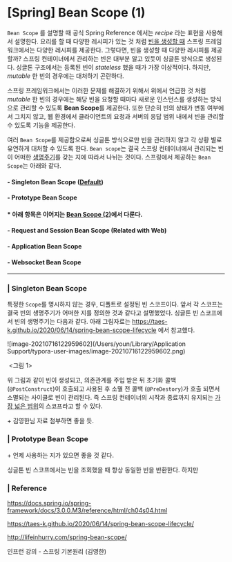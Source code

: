 # [Spring] Bean Scope (1)

`Bean Scope` 를 설명할 때 공식 Spring Reference 에서는 *recipe* 라는 표현을 사용해서 설명한다. 요리를 할 때 다양한 레시피가 있는 것 처럼 <u>빈을 생성할 때</u> 스프링 프레임워크에서는 다양한 레시피를 제공한다. 그렇다면, 빈을 생성할 때 다양한 레시피를 제공할까? 스프링 컨테이너에서 관리하는 빈은 대부분 알고 있듯이 싱글톤 방식으로 생성된다. 싱글톤 구조에서는 등록된 빈이 *stateless* 했을 때가 가장 이상적이다. 하지만, *mutable* 한 빈의 경우에는 대처하기 곤란하다. 

스프링 프레임워크에서는 이러한 문제를 해결하기 위해서 위에서 언급한 것 처럼 *mutable* 한 빈의 경우에는 해당 빈을 요청할 때마다 새로운 인스턴스를 생성하는 방식으로 관리할 수 있도록 **Bean Scope**를 제공한다. 또한 단순히 빈의 상태가 변동 여부에서 그치지 않고, 웹 환경에서 클라이언트의 요청과 서버의 응답 범위 내에서 빈을 관리할 수 있도록 기능을 제공한다. 

여러 `Bean Scope`를 제공함으로써 싱글톤 방식으로만 빈을 관리하지 않고 각 상황 별로 유연하게 대처할 수 있도록 한다. `Bean scope`는 결국 스프링 컨테이너에서 관리되는 빈이 어떠한 <u>생명주기</u>를 갖는 지에 따라서 나뉘는 것이다. 스프링에서 제공하는 `Bean Scope`는 아래와 같다. 

#### - Singleton Bean Scope (<u>Default</u>)

#### - Prototype Bean Scope

#### * 아래 항목은 이어지는 <u>Bean Scope (2)</u>에서 다룬다. 

#### - Request and Session Bean Scope (Related with Web)

#### - Application Bean Scope 

#### - Websocket Bean Scope 

___

### | Singleton Bean Scope

특정한 `Scope`를 명시하지 않는 경우, 디폴트로 설정된 빈 스코프이다. 앞서 각 스코프는 결국 빈의 생명주기가 어떠한 지를 정의한 것과 같다고 설명했었다. 싱글톤 빈 스코프에서 빈의 생명주기는 다음과 같다. 아래 그림자료는 https://taes-k.github.io/2020/06/14/spring-bean-scope-lifecycle 에서 참고했다. 

![image-20210716122959602](/Users/youn/Library/Application Support/typora-user-images/image-20210716122959602.png)

​					   <그림 1> 

위 그림과 같이 빈이 생성되고, 의존관계를 주입 받은 뒤 초기화 콜백 (`@PostConstruct`)이 호출되고 사용된 후 소멸 전 콜백 (`@PreDestory`)가 호출 되면서 소멸되는 사이클로 빈이 관리된다. 즉 스프링 컨테이너의 시작과 종료까지 유지되는 <u>가장 넓은 범위</u>의 스코프라고 할 수 있다.

\+ 김영한님 자료 첨부하면 좋을 듯.



### | Prototype Bean Scope 

\+ 언제 사용하는 지가 있으면 좋을 것 같다. 

싱글톤 빈 스코프에서는 빈을 조회했을 때 항상 동일한 빈을 반환한다. 하지만 





### | Reference 

https://docs.spring.io/spring-framework/docs/3.0.0.M3/reference/html/ch04s04.html

https://taes-k.github.io/2020/06/14/spring-bean-scope-lifecycle/ 

http://lifeinhurry.com/spring-bean-scope/

인프런 강의 - 스프링 기본원리 (김영한)

